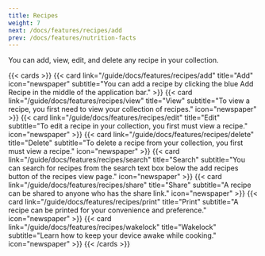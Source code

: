 ```yaml
---
title: Recipes
weight: 7
next: /docs/features/recipes/add
prev: /docs/features/nutrition-facts
---
```


You can add, view, edit, and delete any recipe in your collection.

{{< cards >}}
    {{< card link="/guide/docs/features/recipes/add"
            title="Add"
            icon="newspaper"
            subtitle="You can add a recipe by clicking the blue Add Recipe in the middle of the application bar." >}}
    {{< card link="/guide/docs/features/recipes/view"
            title="View"
            subtitle="To view a recipe, you first need to view your collection of recipes."
            icon="newspaper" >}}
    {{< card link="/guide/docs/features/recipes/edit"
            title="Edit"
            subtitle="To edit a recipe in your collection, you first must view a recipe."
            icon="newspaper" >}}
    {{< card link="/guide/docs/features/recipes/delete"
            title="Delete"
            subtitle="To delete a recipe from your collection, you first must view a recipe."
            icon="newspaper" >}}
    {{< card link="/guide/docs/features/recipes/search"
            title="Search"
            subtitle="You can search for recipes from the search text box below the add recipes button of the recipes view page."
            icon="newspaper" >}}
    {{< card link="/guide/docs/features/recipes/share"
            title="Share"
            subtitle="A recipe can be shared to anyone who has the share link."
            icon="newspaper" >}}
    {{< card link="/guide/docs/features/recipes/print"
            title="Print"
            subtitle="A recipe can be printed for your convenience and preference."
            icon="newspaper" >}}
    {{< card link="/guide/docs/features/recipes/wakelock"
            title="Wakelock"
            subtitle="Learn how to keep your device awake while cooking."
            icon="newspaper" >}}
{{< /cards >}}
